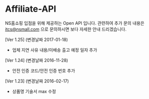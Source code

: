 # Affiliate-API

NS홈쇼핑 입점을 위해 제공하는 Open API 입니다.
관련하여 추가 문의 내용은 itcs@nsmall.com 으로 문의하시면 보다 자세한 안내 드리겠습니다.

[Ver 1.25] (변경날짜 2017-01-18)
- 업체 지연 사유 내용/미배송 출고 예정 일자 추가

[Ver 1.24] (변경날짜 2016-11-28) 
- 안전 인증 코드/안전 인증 번호 추가

[Ver 1.23] (변경날짜 2016-02-17)
 - 상품명 기술서 max 수정
